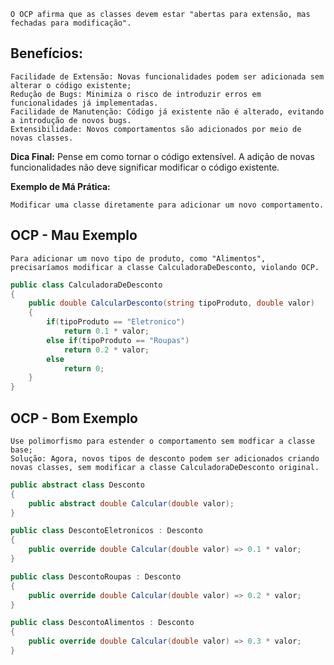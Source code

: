 	O OCP afirma que as classes devem estar "abertas para extensão, mas fechadas para modificação".

## Benefícios:
	Facilidade de Extensão: Novas funcionalidades podem ser adicionada sem alterar o código existente;
	Redução de Bugs: Minimiza o risco de introduzir erros em funcionalidades já implementadas.
	Facilidade de Manutenção: Código já existente não é alterado, evitando a introdução de novos bugs.
	Extensibilidade: Novos comportamentos são adicionados por meio de novas classes.

**Dica Final:**
	Pense em como tornar o código extensível. A adição de novas funcionalidades não deve significar modificar o código existente.

**Exemplo de Má Prática:**

	Modificar uma classe diretamente para adicionar um novo comportamento.

## OCP - Mau Exemplo
	Para adicionar um novo tipo de produto, como "Alimentos", precisaríamos modificar a classe CalculadoraDeDesconto, violando OCP.
```C#
public class CalculadoraDeDesconto
{
	public double CalcularDesconto(string tipoProduto, double valor)
	{
		if(tipoProduto == "Eletronico")
			return 0.1 * valor;
		else if(tipoProduto == "Roupas")
			return 0.2 * valor;
		else
			return 0;
	}
}
```

## OCP - Bom Exemplo
	Use polimorfismo para estender o comportamento sem modficar a classe base;
	Solução: Agora, novos tipos de desconto podem ser adicionados criando novas classes, sem modificar a classe CalculadoraDeDesconto original.
```C#
public abstract class Desconto
{
	public abstract double Calcular(double valor);
}

public class DescontoEletronicos : Desconto
{
	public override double Calcular(double valor) => 0.1 * valor;
}

public class DescontoRoupas : Desconto
{
	public override double Calcular(double valor) => 0.2 * valor;
}

public class DescontoAlimentos : Desconto
{
	public override double Calcular(double valor) => 0.3 * valor;
}
```